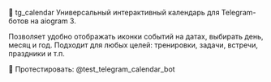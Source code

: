 📆 tg_calendar
Универсальный интерактивный календарь для Telegram-ботов на aiogram 3.

Позволяет удобно отображать иконки событий на датах, выбирать день, месяц и год. Подходит для любых целей: тренировки, задачи, встречи, праздники и т.п.

🔹 Протестировать: @test_telegram_calendar_bot
